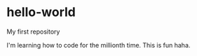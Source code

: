 # hello-world
My first repository

I'm learning how to code for the millionth time. This is fun haha.
